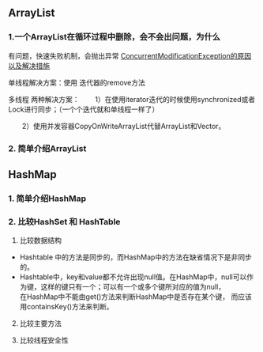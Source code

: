 ## ArrayList

### 1.一个ArrayList在循环过程中删除，会不会出问题，为什么
有问题，快速失败机制，会抛出异常 [ConcurrentModificationException的原因以及解决措施](https://my.oschina.net/hosee/blog/612718)

单线程解决方案：使用 迭代器的remove方法

多线程 两种解决方案：
　　1）在使用iterator迭代的时候使用synchronized或者Lock进行同步；（一个个迭代就和单线程一样了）

　　2）使用并发容器CopyOnWriteArrayList代替ArrayList和Vector。


### 2. 简单介绍ArrayList


## HashMap

### 1. 简单介绍HashMap


### 2. 比较HashSet 和 HashTable
1. 比较数据结构

- Hashtable 中的方法是同步的，而HashMap中的方法在缺省情况下是非同步的。
- Hashtable中，key和value都不允许出现null值。在HashMap中，null可以作为键，这样的键只有一个；可以有一个或多个键所对应的值为null，     
在HashMap中不能由get()方法来判断HashMap中是否存在某个键， 而应该用containsKey()方法来判断。

2. 比较主要方法


3. 比较线程安全性
